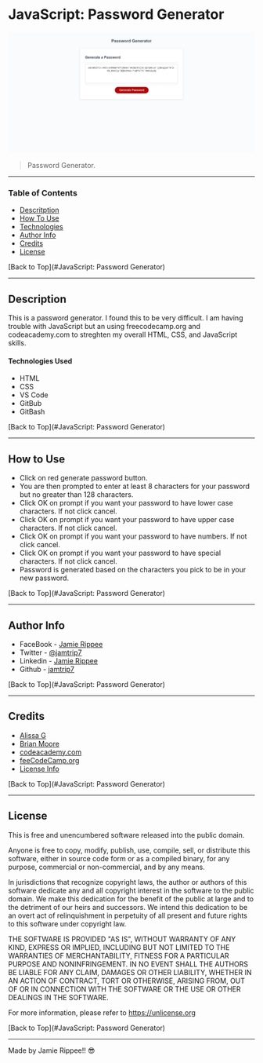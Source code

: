 # JavaScript: Password Generator

![Project Image](https://github.com/jamtrip7/javascript-password-generator/blob/main/javascript-homework-screenshot.png)

> Password Generator.

---

### Table of Contents

- [Descritption](#description)
- [How To Use](#how-to-use)
- [Technologies](#technologies)
- [Author Info](#author-info)
- [Credits](#credits)
- [License](#license)

[Back to Top](#JavaScript: Password Generator)

---

## Description

This is a password generator. I found this to be very difficult. I am having trouble with JavaScript but an using freecodecamp.org and codeacademy.com to streghten my overall HTML, CSS, and JavaScript skills.

#### Technologies Used

- HTML
- CSS
- VS Code
- GitBub
- GitBash

[Back to Top](#JavaScript: Password Generator)

---

## How to Use

- Click on red generate password button. 
- You are then prompted to enter at least 8 characters for your password but no greater than 128 characters.
- Click OK on prompt if you want your password to have lower case characters. If not click cancel.
- Click OK on prompt if you want your password to have upper case characters. If not click cancel.
- Click OK on prompt if you want your password to have numbers. If not click cancel.
- Click OK on prompt if you want your password to have special characters. If not click cancel.
- Password is generated based on the characters you pick to be in your new password.

[Back to Top](#JavaScript: Password Generator)

---

## Author Info

- FaceBook - [Jamie Rippee](https://www.facebook.com/jamie.rippee.1/)
- Twitter - [@jamtrip7](https://twitter.com/jamtrip7)
- Linkedin - [Jamie Rippee](https://www.linkedin.com/in/jamie-rippee-28316513/)
- Github - [jamtrip7](https://github.com/jamtrip7)

[Back to Top](#JavaScript: Password Generator)

---

## Credits


- [Alissa G](https://msudetfsfpt01-krn7523.slack.com/team/U01KX6W4508)
- [Brian Moore](https://msudetfsfpt01-krn7523.slack.com/team/U01JG5DPJF4)
- [codeacademy.com](https://www.codeacdemy.com)
- [feeCodeCamp.org](https://www.freecodecamp.org)
- [License Info](https://choosealicense.com/licenses/unlicense/#)

[Back to Top](#JavaScript: Password Generator)

---

## License

This is free and unencumbered software released into the public domain.

Anyone is free to copy, modify, publish, use, compile, sell, or
distribute this software, either in source code form or as a compiled
binary, for any purpose, commercial or non-commercial, and by any
means.

In jurisdictions that recognize copyright laws, the author or authors
of this software dedicate any and all copyright interest in the
software to the public domain. We make this dedication for the benefit
of the public at large and to the detriment of our heirs and
successors. We intend this dedication to be an overt act of
relinquishment in perpetuity of all present and future rights to this
software under copyright law.

THE SOFTWARE IS PROVIDED "AS IS", WITHOUT WARRANTY OF ANY KIND,
EXPRESS OR IMPLIED, INCLUDING BUT NOT LIMITED TO THE WARRANTIES OF
MERCHANTABILITY, FITNESS FOR A PARTICULAR PURPOSE AND NONINFRINGEMENT.
IN NO EVENT SHALL THE AUTHORS BE LIABLE FOR ANY CLAIM, DAMAGES OR
OTHER LIABILITY, WHETHER IN AN ACTION OF CONTRACT, TORT OR OTHERWISE,
ARISING FROM, OUT OF OR IN CONNECTION WITH THE SOFTWARE OR THE USE OR
OTHER DEALINGS IN THE SOFTWARE.

For more information, please refer to <https://unlicense.org>

[Back to Top](#JavaScript: Password Generator)

---

Made by Jamie Rippee!! 😎
